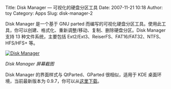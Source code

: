 Title: Disk Manager — 可视化的硬盘分区工具
Date: 2007-11-21 10:18
Author: toy
Category: Apps
Slug: disk-manager-2

Disk Manager 是一个基于 GNU parted
而编写的可视化硬盘分区工具。使用此工具，你可以创建、格式化、重新调整/移动、复制、删除硬盘分区。Disk
Manager 支持 13 种文件系统，主要包括
Ext2/Ext3、ReiserFS、FAT16/FAT32、NTFS、HFS/HFS+ 等。

[![Disk
Manager](http://i.linuxtoy.org/i/2007/11/disk-manager-thumb.png)](http://i.linuxtoy.org/i/2007/11/disk-manager.png)

*Disk Manager 屏幕截图*

Disk Manager 的界面样式与 QtParted、GParted 很相似，适用于 KDE
桌面环境，当前最新版本为
0.9.7，你可以从[这里下载](http://www.kde-apps.org/content/show.php/Disk+Manager?content=70149)。
